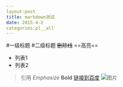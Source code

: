 ```yaml
---
layout:post
title: markdown测试
date: 2015-4-2
categories:pl__all
---
```

#一级标题
#二级标题
~~删除线~~
==高亮==
* 列表1
* 列表2
> 引用
*Emphasize*
**Bold**
[链接到百度](http://baidu.com)
![图片]()